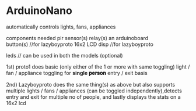 # ArduinoNano

automatically controls lights, fans, appliances

components needed 
pir sensor(s)
relay(s)
an arduinoboard  
button(s) //for lazyboyproto
16x2 LCD disp //for lazyboyproto

leds // can be used in both the models (optional)



1st)
proto1
does basic (only either of the 1 or more with same toggling) light / fan / appliance toggling for **single 𝐩𝐞𝐫𝐬𝐨𝐧** entry / exit basis

2nd)
Lazyboyproto
does the same thing(s) as above but also supports multiple lights / fans / appliances (can be toggled independently),detects entry and exit for multiple no of people, and lastly displays the stats on a 16x2 lcd
